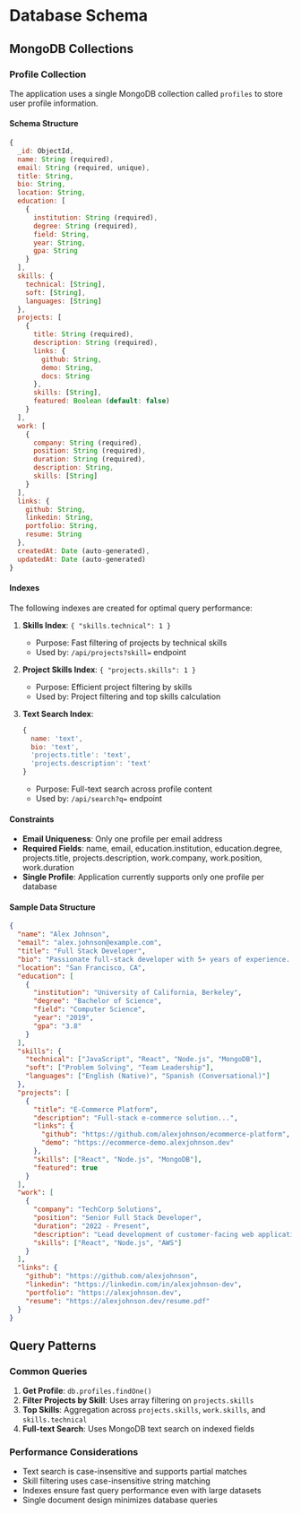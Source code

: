 # Database Schema

## MongoDB Collections

### Profile Collection

The application uses a single MongoDB collection called `profiles` to store user profile information.

#### Schema Structure

```javascript
{
  _id: ObjectId,
  name: String (required),
  email: String (required, unique),
  title: String,
  bio: String,
  location: String,
  education: [
    {
      institution: String (required),
      degree: String (required),
      field: String,
      year: String,
      gpa: String
    }
  ],
  skills: {
    technical: [String],
    soft: [String],
    languages: [String]
  },
  projects: [
    {
      title: String (required),
      description: String (required),
      links: {
        github: String,
        demo: String,
        docs: String
      },
      skills: [String],
      featured: Boolean (default: false)
    }
  ],
  work: [
    {
      company: String (required),
      position: String (required),
      duration: String (required),
      description: String,
      skills: [String]
    }
  ],
  links: {
    github: String,
    linkedin: String,
    portfolio: String,
    resume: String
  },
  createdAt: Date (auto-generated),
  updatedAt: Date (auto-generated)
}
```

#### Indexes

The following indexes are created for optimal query performance:

1. **Skills Index**: `{ "skills.technical": 1 }`
   - Purpose: Fast filtering of projects by technical skills
   - Used by: `/api/projects?skill=` endpoint

2. **Project Skills Index**: `{ "projects.skills": 1 }`
   - Purpose: Efficient project filtering by skills
   - Used by: Project filtering and top skills calculation

3. **Text Search Index**: 
   ```javascript
   {
     name: 'text',
     bio: 'text',
     'projects.title': 'text',
     'projects.description': 'text'
   }
   ```
   - Purpose: Full-text search across profile content
   - Used by: `/api/search?q=` endpoint

#### Constraints

- **Email Uniqueness**: Only one profile per email address
- **Required Fields**: name, email, education.institution, education.degree, projects.title, projects.description, work.company, work.position, work.duration
- **Single Profile**: Application currently supports only one profile per database

#### Sample Data Structure

```json
{
  "name": "Alex Johnson",
  "email": "alex.johnson@example.com",
  "title": "Full Stack Developer",
  "bio": "Passionate full-stack developer with 5+ years of experience...",
  "location": "San Francisco, CA",
  "education": [
    {
      "institution": "University of California, Berkeley",
      "degree": "Bachelor of Science",
      "field": "Computer Science",
      "year": "2019",
      "gpa": "3.8"
    }
  ],
  "skills": {
    "technical": ["JavaScript", "React", "Node.js", "MongoDB"],
    "soft": ["Problem Solving", "Team Leadership"],
    "languages": ["English (Native)", "Spanish (Conversational)"]
  },
  "projects": [
    {
      "title": "E-Commerce Platform",
      "description": "Full-stack e-commerce solution...",
      "links": {
        "github": "https://github.com/alexjohnson/ecommerce-platform",
        "demo": "https://ecommerce-demo.alexjohnson.dev"
      },
      "skills": ["React", "Node.js", "MongoDB"],
      "featured": true
    }
  ],
  "work": [
    {
      "company": "TechCorp Solutions",
      "position": "Senior Full Stack Developer",
      "duration": "2022 - Present",
      "description": "Lead development of customer-facing web applications...",
      "skills": ["React", "Node.js", "AWS"]
    }
  ],
  "links": {
    "github": "https://github.com/alexjohnson",
    "linkedin": "https://linkedin.com/in/alexjohnson-dev",
    "portfolio": "https://alexjohnson.dev",
    "resume": "https://alexjohnson.dev/resume.pdf"
  }
}
```

## Query Patterns

### Common Queries

1. **Get Profile**: `db.profiles.findOne()`
2. **Filter Projects by Skill**: Uses array filtering on `projects.skills`
3. **Top Skills**: Aggregation across `projects.skills`, `work.skills`, and `skills.technical`
4. **Full-text Search**: Uses MongoDB text search on indexed fields

### Performance Considerations

- Text search is case-insensitive and supports partial matches
- Skill filtering uses case-insensitive string matching
- Indexes ensure fast query performance even with large datasets
- Single document design minimizes database queries